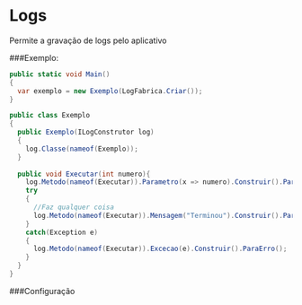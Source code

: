 # Logs
Permite a gravação de logs pelo aplicativo

###Exemplo:

```csharp
public static void Main()
{
  var exemplo = new Exemplo(LogFabrica.Criar());
}

public class Exemplo
{
  public Exemplo(ILogConstrutor log)
  {
    log.Classe(nameof(Exemplo));
  }
  
  public void Executar(int numero){
    log.Metodo(nameof(Executar)).Parametro(x => numero).Construir().ParaDebug();
    try
    {
      //Faz qualquer coisa
      log.Metodo(nameof(Executar)).Mensagem("Terminou").Construir().ParaDebug();
    }
    catch(Exception e)
    {
      log.Metodo(nameof(Executar)).Excecao(e).Construir().ParaErro();
    }
  }
}
```


###Configuração
